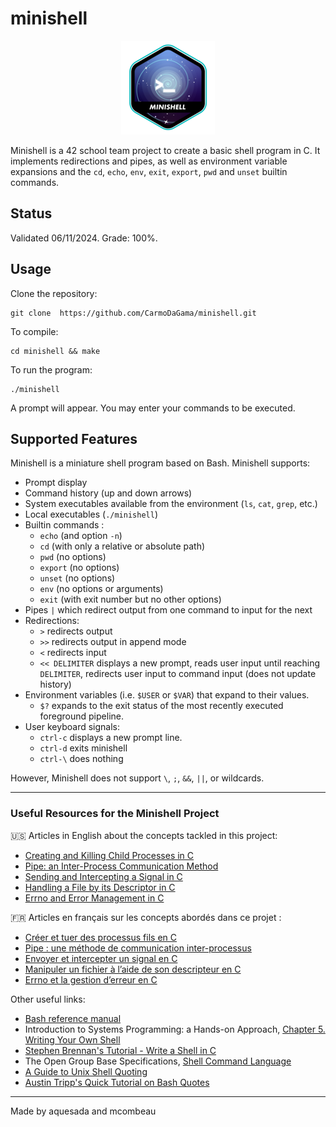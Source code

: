 # minishell

<p align="center">
  <img src="https://github.com/CarmoDaGama/minishell/blob/main/minishelle.png" alt="Minishell 42 project badge"/>
</p>

Minishell is a 42 school team project to create a basic shell program in C. It implements redirections and pipes, as well as environment variable expansions and the `cd`, `echo`, `env`, `exit`, `export`, `pwd` and `unset` builtin commands.

## Status

Validated 06/11/2024. Grade: 100%.

## Usage

Clone the repository:
```
git clone  https://github.com/CarmoDaGama/minishell.git
```

To compile:

```shell
cd minishell && make
```

To run the program:

```shell
./minishell
```

A prompt will appear. You may enter your commands to be executed.

## Supported Features

Minishell is a miniature shell program based on Bash. Minishell supports:
* Prompt display
* Command history (up and down arrows)
* System executables available from the environment (`ls`, `cat`, `grep`, etc.)
* Local executables (`./minishell`)
* Builtin commands :
  * `echo` (and option `-n`)
  * `cd` (with only a relative or absolute path)
  * `pwd` (no options)
  * `export` (no options)
  * `unset` (no options)
  * `env` (no options or arguments)
  * `exit` (with exit number but no other options) 
* Pipes `|` which redirect output from one command to input for the next
* Redirections:
  * `>` redirects output
  * `>>` redirects output in append mode
  * `<` redirects input
  * `<< DELIMITER` displays a new prompt, reads user input until reaching `DELIMITER`, redirects user input to command input (does not update history)
* Environment variables (i.e. `$USER` or `$VAR`) that expand to their values.
  * `$?` expands to the exit status of the most recently executed foreground pipeline.
* User keyboard signals:
  * `ctrl-c` displays a new prompt line.
  * `ctrl-d` exits minishell
  * `ctrl-\` does nothing

However, Minishell does not support `\`, `;`, `&&`, `||`, or wildcards.

---
### Useful Resources for the Minishell Project

:us: Articles in English about the concepts tackled in this project: 

* [Creating and Killing Child Processes in C](https://www.codequoi.com/en/creating-and-killing-child-processes-in-c/)
* [Pipe: an Inter-Process Communication Method](https://www.codequoi.com/en/pipe-an-inter-process-communication-method/)
* [Sending and Intercepting a Signal in C](https://www.codequoi.com/en/sending-and-intercepting-a-signal-in-c/)
* [Handling a File by its Descriptor in C](https://www.codequoi.com/en/handling-a-file-by-its-descriptor-in-c/)
* [Errno and Error Management in C](https://www.codequoi.com/en/errno-and-error-management-in-c/)

:fr: Articles en français sur les concepts abordés dans ce projet :

* [Créer et tuer des processus fils en C](https://www.codequoi.com/creer-et-tuer-des-processus-fils-en-c/)
* [Pipe : une méthode de communication inter-processus](https://www.codequoi.com/pipe-une-methode-de-communication-inter-processus/)
* [Envoyer et intercepter un signal en C](https://www.codequoi.com/envoyer-et-intercepter-un-signal-en-c/)
* [Manipuler un fichier à l’aide de son descripteur en C](https://www.codequoi.com/manipuler-un-fichier-a-laide-de-son-descripteur-en-c/)
* [Errno et la gestion d’erreur en C](https://www.codequoi.com/errno-et-la-gestion-derreur-en-c/)

Other useful links:

* [Bash reference manual](https://www.gnu.org/software/bash/manual/bash.html)
* Introduction to Systems Programming: a Hands-on Approach, [Chapter 5. Writing Your Own Shell](https://www.cs.purdue.edu/homes/grr/SystemsProgrammingBook/Book/Chapter5-WritingYourOwnShell.pdf)
* [Stephen Brennan's Tutorial - Write a Shell in C](https://brennan.io/2015/01/16/write-a-shell-in-c/)
* The Open Group Base Specifications, [Shell Command Language](https://pubs.opengroup.org/onlinepubs/009695399/utilities/xcu_chap02.html)
* [A Guide to Unix Shell Quoting](https://rg1-teaching.mpi-inf.mpg.de/unixffb-ss98/quoting-guide.html)
* [Austin Tripp's Quick Tutorial on Bash Quotes](https://www.austintripp.ca/blog/2019/07/18/bash-quotes)

---
Made by aquesada and mcombeau
